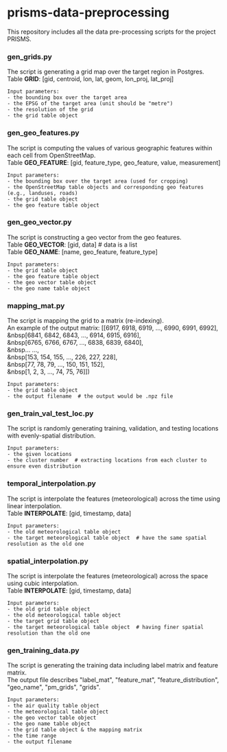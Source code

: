 # prisms-data-preprocessing
This repository includes all the data pre-processing scripts for the project PRISMS.

### gen_grids.py
The script is generating a grid map over the target region in Postgres.  <br />
Table __GRID__: [gid, centroid, lon, lat, geom, lon_proj, lat_proj]  <br />
```
Input parameters:
- the bounding box over the target area
- the EPSG of the target area (unit should be "metre")
- the resolution of the grid
- the grid table object
```

### gen_geo_features.py
The script is computing the values of various geographic features within each cell from OpenStreetMap.  <br />
Table __GEO_FEATURE__: [gid, feature_type, geo_feature, value, measurement] <br />
```
Input parameters:
- the bounding box over the target area (used for cropping)
- the OpenStreetMap table objects and corresponding geo features (e.g., landuses, roads)
- the grid table object
- the geo feature table object
```

### gen_geo_vector.py
The script is constructing a geo vector from the geo features.  <br />
Table __GEO_VECTOR__: [gid, data]  # data is a list  <br />
Table __GEO_NAME__: [name, geo_feature, feature_type]  <br />
```
Input parameters:
- the grid table object
- the geo feature table object
- the geo vector table object
- the geo name table object
```

### mapping_mat.py
The script is mapping the grid to a matrix (re-indexing).  <br />
An example of the output matrix:
[[6917, 6918, 6919, ..., 6990, 6991, 6992],  <br />
&nbsp[6841, 6842, 6843, ..., 6914, 6915, 6916],  <br />
&nbsp[6765, 6766, 6767, ..., 6838, 6839, 6840],  <br />
&nbsp... ...,  <br />
&nbsp[153, 154, 155, ..., 226, 227, 228],  <br />
&nbsp[77, 78, 79, ..., 150, 151, 152],  <br />
&nbsp[1, 2, 3, ..., 74, 75, 76]])  <br />

```
Input parameters:
- the grid table object
- the output filename  # the output would be .npz file
```

### gen_train_val_test_loc.py
The script is randomly generating training, validation, and testing locations with evenly-spatial distribution.  <br />
```
Input parameters:
- the given locations
- the cluster number  # extracting locations from each cluster to ensure even distribution
```

### temporal_interpolation.py
The script is interpolate the features (meteorological) across the time using linear interpolation.  <br />
Table __INTERPOLATE__: [gid, timestamp, data]  <br />
```
Input parameters:
- the old meteorological table object
- the target meteorological table object  # have the same spatial resolution as the old one
```

### spatial_interpolation.py
The script is interpolate the features (meteorological) across the space using cubic interpolation.  <br />
Table __INTERPOLATE__: [gid, timestamp, data]  <br />
```
Input parameters:
- the old grid table object
- the old meteorological table object
- the target grid table object
- the target meteorological table object  # having finer spatial resolution than the old one
```

### gen_training_data.py
The script is generating the training data including label matrix and feature matrix.  <br />
The output file describes "label_mat", "feature_mat", "feature_distribution", "geo_name", "pm_grids", "grids".  <br />
```
Input parameters:
- the air quality table object
- the meteorological table object
- the geo vector table object
- the geo name table object
- the grid table object & the mapping matrix
- the time range
- the output filename
```
